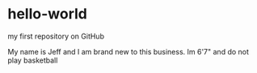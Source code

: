 # hello-world
my first repository on GitHub

My name is Jeff and I am brand new to this business.  Im 6'7" and do not play basketball
